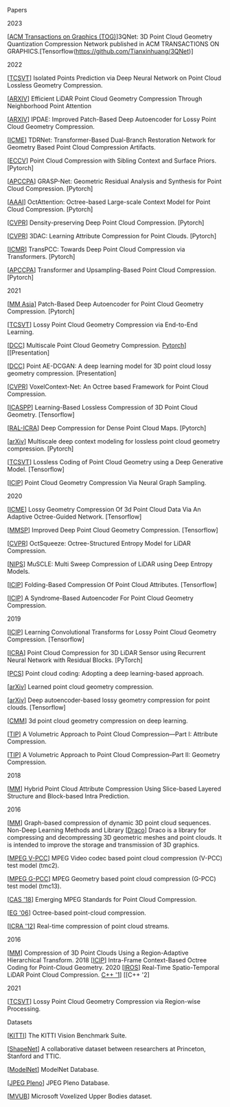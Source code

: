 

Papers

2023

[[ACM Transactions on Graphics (TOG)](https://ieeexplore.ieee.org/abstract/document/9852261)]3QNet: 3D Point Cloud Geometry Quantization Compression Network published in ACM TRANSACTIONS ON GRAPHICS.[Tensorflow(https://github.com/Tianxinhuang/3QNet)]

2022

[[TCSVT](https://ieeexplore.ieee.org/abstract/document/9852261)] Isolated Points Prediction via Deep Neural Network on Point Cloud Lossless Geometry Compression.

[[ARXIV](https://arxiv.org/abs/2208.12573)] Efficient LiDAR Point Cloud Geometry Compression Through Neighborhood Point Attention

[[ARXIV](https://arxiv.org/abs/2208.02519)] IPDAE: Improved Patch-Based Deep Autoencoder for Lossy Point Cloud Geometry Compression.

[[ICME](https://ieeexplore.ieee.org/abstract/document/9859853)] TDRNet: Transformer-Based Dual-Branch Restoration Network for Geometry Based Point Cloud Compression Artifacts.

[[ECCV](https://arxiv.org/abs/2205.00760)] Point Cloud Compression with Sibling Context and Surface Priors. [Pytorch]

[[APCCPA](https://arxiv.org/abs/2209.04401)] GRASP-Net: Geometric Residual Analysis and Synthesis for Point Cloud Compression. [Pytorch]

[[AAAI](https://arxiv.org/abs/2202.06028)] OctAttention: Octree-based Large-scale Context Model for Point Cloud Compression. [Pytorch]

[[CVPR](http://arxiv.org/abs/2204.12684)] Density-preserving Deep Point Cloud Compression. [Pytorch]

[[CVPR](https://arxiv.org/abs/2203.09931)] 3DAC: Learning Attribute Compression for Point Clouds. [Pytorch]

[[ICMR](https://dl.acm.org/doi/abs/10.1145/3512527.3531423)] TransPCC: Towards Deep Point Cloud Compression via Transformers. [Pytorch]

[[APCCPA](https://dl.acm.org/doi/abs/10.1145/3552457.3555731)] Transformer and Upsampling-Based Point Cloud Compression. [Pytorch]

2021

[[MM Asia](https://dl.acm.org/doi/abs/10.1145/3469877.3490611)] Patch-Based Deep Autoencoder for Point Cloud Geometry Compression. [Pytorch]

[[TCSVT](https://ieeexplore.ieee.org/document/9321375)] Lossy Point Cloud Geometry Compression via End-to-End Learning.

[[DCC](https://ieeexplore.ieee.org/document/9418789)] Multiscale Point Cloud Geometry Compression. [Pytorch](https://github.com/NJUVISION/PCGCv2)] [[Presentation]

[[DCC](https://ieeexplore.ieee.org/document/9418793)] Point AE-DCGAN: A deep learning model for 3D point cloud lossy geometry compression. [Presentation]

[[CVPR](https://arxiv.org/abs/2105.02158)] VoxelContext-Net: An Octree based Framework for Point Cloud Compression.

[[ICASPP](https://ieeexplore.ieee.org/document/9414763)] Learning-Based Lossless Compression of 3D Point Cloud Geometry. [Tensorflow]

[[RAL-ICRA](https://ieeexplore.ieee.org/document/9354895)] Deep Compression for Dense Point Cloud Maps. [Pytorch]

[[arXiv](https://arxiv.org/abs/2104.09859)] Multiscale deep context modeling for lossless point cloud geometry compression. [Pytorch]

[[TCSVT](https://ieeexplore.ieee.org/abstract/document/9496667)] Lossless Coding of Point Cloud Geometry using a Deep Generative Model. [Tensorflow]

[[ICIP](https://ieeexplore.ieee.org/document/9506631)] Point Cloud Geometry Compression Via Neural Graph Sampling.

2020

[[ICME](https://ieeexplore.ieee.org/document/9102866)] Lossy Geometry Compression Of 3d Point Cloud Data Via An Adaptive Octree-Guided Network. [Tensorflow]

[[MMSP](https://ieeexplore.ieee.org/document/9287077)] Improved Deep Point Cloud Geometry Compression. [Tensorflow]

[[CVPR](https://ieeexplore.ieee.org/document/9157381)] OctSqueeze: Octree-Structured Entropy Model for LiDAR Compression.

[[NIPS](https://arxiv.org/abs/2011.07590)] MuSCLE: Multi Sweep Compression of LiDAR using Deep Entropy Models.

[[ICIP](https://ieeexplore.ieee.org/document/9191180)] Folding-Based Compression Of Point Cloud Attributes. [Tensorflow]

[[ICIP](https://ieeexplore.ieee.org/document/9190647)] A Syndrome-Based Autoencoder For Point Cloud Geometry Compression.

2019

[[ICIP](https://ieeexplore.ieee.org/document/8803413)] Learning Convolutional Transforms for Lossy Point Cloud Geometry Compression. [Tensorflow]

[[ICRA](https://ieeexplore.ieee.org/document/8794264)] Point Cloud Compression for 3D LiDAR Sensor using Recurrent Neural Network with Residual Blocks. [PyTorch]

[[PCS](https://ieeexplore.ieee.org/document/8954537)] Point cloud coding: Adopting a deep learning-based approach.

[[arXiv](https://arxiv.org/abs/1909.12037)] Learned point cloud geometry compression.

[[arXiv](https://arxiv.org/abs/1905.03691)] Deep autoencoder-based lossy geometry compression for point clouds. [Tensorflow]

[[CMM](https://dl.acm.org/doi/10.1145/3343031.3351061)] 3d point cloud geometry compression on deep learning.

[[TIP](https://ieeexplore.ieee.org/document/8676054)] A Volumetric Approach to Point Cloud Compression—Part I: Attribute Compression.

[[TIP](https://ieeexplore.ieee.org/document/8931233)] A Volumetric Approach to Point Cloud Compression–Part II: Geometry Compression.

2018

[[MM](https://dl.acm.org/doi/10.1145/3240508.3240696)] Hybrid Point Cloud Attribute Compression Using Slice-based Layered Structure and Block-based Intra Prediction.

2016

[[MM](https://ieeexplore.ieee.org/document/7405340)] Graph-based compression of dynamic 3D point cloud sequences.
Non-Deep Learning Methods and Library
[[Draco](https://github.com/google/draco)] Draco is a library for compressing and decompressing 3D geometric meshes and point clouds. It is intended to improve the storage and transmission of 3D graphics.

[[MPEG V-PCC](https://github.com/MPEGGroup/mpeg-pcc-tmc2)] MPEG Video codec based point cloud compression (V-PCC) test model (tmc2).

[[MPEG G-PCC](https://github.com/MPEGGroup/mpeg-pcc-tmc13)] MPEG Geometry based point cloud compression (G-PCC) test model (tmc13).

[[CAS '18](https://ieeexplore.ieee.org/document/8571288)] Emerging MPEG Standards for Point Cloud Compression.

[[EG '06](https://dl.acm.org/doi/10.5555/2386388.2386404)] Octree-based point-cloud compression.

[[ICRA '12](https://ieeexplore.ieee.org/document/6224647)] Real-time compression of point cloud streams.

2016

[[MM](https://ieeexplore.ieee.org/document/7482691)] Compression of 3D Point Clouds Using a Region-Adaptive Hierarchical Transform.
2018
[[ICIP](https://ieeexplore.ieee.org/document/8451802)] Intra-Frame Context-Based Octree Coding for Point-Cloud Geometry.
2020
[[IROS](https://ieeexplore.ieee.org/document/9341071)] Real-Time Spatio-Temporal LiDAR Point Cloud Compression. [C++ '1](https://github.com/yaoli1992/LiDAR-Point-Cloud-Compression)] [[C++ '2]

2021

[[TCSVT](https://ieeexplore.ieee.org/abstract/document/9503405)] Lossy Point Cloud Geometry Compression via Region-wise Processing.

Datasets

[[KITTI](http://www.cvlibs.net/datasets/kitti/)] The KITTI Vision Benchmark Suite.

[[ShapeNet](https://shapenet.org/)] A collaborative dataset between researchers at Princeton, Stanford and TTIC.

[[ModelNet](https://modelnet.cs.princeton.edu/)] ModelNet Database.

[[JPEG Pleno](http://plenodb.jpeg.org/)] JPEG Pleno Database.

[[MVUB](http://plenodb.jpeg.org/pc/microsoft/)] Microsoft Voxelized Upper Bodies dataset.
